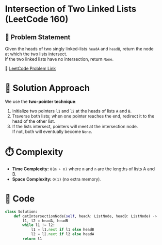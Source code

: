 # Intersection of Two Linked Lists (LeetCode 160)

## 📌 Problem Statement
Given the heads of two singly linked-lists `headA` and `headB`, return the node at which the two lists intersect.  
If the two linked lists have no intersection, return `None`.

🔗 [LeetCode Problem Link](https://leetcode.com/problems/intersection-of-two-linked-lists/)

# 🚀 Solution Approach
We use the **two-pointer technique**:
1. Initialize two pointers `l1` and `l2` at the heads of lists `A` and `B`.
2. Traverse both lists; when one pointer reaches the end, redirect it to the head of the other list.
3. If the lists intersect, pointers will meet at the intersection node.  
   If not, both will eventually become `None`.

# ⏱️ Complexity
- **Time Complexity:** `O(m + n)` where `m` and `n` are the lengths of lists A and B.  
- **Space Complexity:** `O(1)` (no extra memory).  

# 📝 Code
```python
class Solution:
    def getIntersectionNode(self, headA: ListNode, headB: ListNode) -> Optional[ListNode]:
        l1, l2 = headA, headB
        while l1 != l2:
            l1 = l1.next if l1 else headB
            l2 = l2.next if l2 else headA
        return l1
